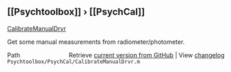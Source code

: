 ## [[Psychtoolbox]] &#8250; [[PsychCal]]

[CalibrateManualDrvr](CalibrateManualDrvr)  
  
Get some manual measurements from radiometer/photometer.  




<div class="code_header" style="text-align:right;">
  <span style="float:left;">Path&nbsp;&nbsp;</span> <span class="counter">Retrieve <a href=
  "https://raw.github.com/Psychtoolbox-3/Psychtoolbox-3/beta/Psychtoolbox/PsychCal/CalibrateManualDrvr.m">current version from GitHub</a> | View <a href=
  "https://github.com/Psychtoolbox-3/Psychtoolbox-3/commits/beta/Psychtoolbox/PsychCal/CalibrateManualDrvr.m">changelog</a></span>
</div>
<div class="code">
  <code>Psychtoolbox/PsychCal/CalibrateManualDrvr.m</code>
</div>

